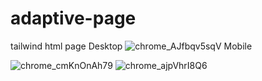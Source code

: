 # adaptive-page
tailwind html page
Desktop
![chrome_AJfbqv5sqV](https://user-images.githubusercontent.com/102253706/174160049-304d9500-4a08-419d-943a-662a78608825.png)
Mobile

![chrome_cmKnOnAh79](https://user-images.githubusercontent.com/102253706/174160132-eea61603-9a78-4a70-aae2-7c15292de27a.png)
![chrome_ajpVhrI8Q6](https://user-images.githubusercontent.com/102253706/174160156-b8940a12-75a0-4a38-926c-8bcc0f859a11.png)
